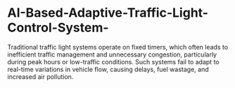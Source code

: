 # AI-Based-Adaptive-Traffic-Light-Control-System-
Traditional traffic light systems operate on fixed timers, which often leads to inefficient traffic management and unnecessary congestion, particularly during peak hours or low-traffic conditions. Such systems fail to adapt to real-time variations in vehicle flow, causing delays, fuel wastage, and increased air pollution.
